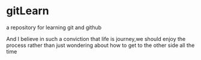 # gitLearn
a repository for learning git and github

And I believe in such a conviction that life is journey,we should enjoy the process rather than just wondering about how to get to the other side all the time
